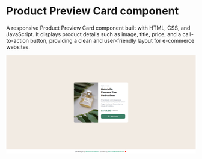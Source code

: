 <h1>Product Preview Card component</h1>
<p>A responsive Product Preview Card component built with HTML, CSS, and JavaScript. It displays product details such as image, title, price, and a call-to-action button, providing a clean and user-friendly layout for e-commerce websites.</p>
<a href="https://mouadbimk.github.io/product-preview-card-component-main/">
<img src="images/screenparfume.png" alt="screen">
